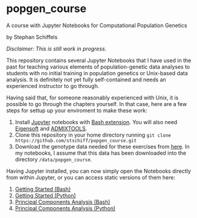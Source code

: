 # popgen_course
A course with Jupyter Notebooks for Computational Population Genetics

by Stephan Schiffels

*Disclaimer: This is still work in progress.*

This repository contains several Jupyter Notebooks that I have used in the past for teaching various elements of population-genetic data analyses to students with no initial training in population genetics or Unix-based data analysis. It is definitely not yet fully self-contained and needs an experienced instructor to go through.

Having said that, for someone reasonably experienced with Unix, it is possible to go through the chapters yourself. In that case, here are a few steps for settup up your enviroment to make these work:

1. Install [Jupyter](https://jupyter.org) notebooks with [Bash extension](https://github.com/takluyver/bash_kernel). You will also need [Eigensoft](https://github.com/DReichLab/EIG) and [ADMIXTOOLS](https://github.com/DReichLab/AdmixTools).
2. Clone this repository in your home directory running `git clone https://github.com/stschiff/popgen_course.git`
3. Download the genotype data needed for these exercises from [here](https://oc.gnz.mpg.de/owncloud/index.php/s/dT9KzFhLfunk3Tb). In my notebooks, I assume that this data has been downloaded into the directory `/data/popgen_course`.

Having Jupyter installed, you can now simply open the Notebooks directly from within Jupyter, or you can access static versions of them here:

1. [Getting Started (Bash)](https://nbviewer.jupyter.org/github/stschiff/popgen_course/blob/master/01_bashnb_getting_started.ipynb)
2. [Getting Started (Python)](https://nbviewer.jupyter.org/github/stschiff/popgen_course/blob/master/02_pynb_getting_started.ipynb)
3. [Principal Components Analysis (Bash)](https://nbviewer.jupyter.org/github/stschiff/popgen_course/blob/master/03_bashnb_smartpca.ipynb)
4. [Principal Components Analysis (Python)](https://nbviewer.jupyter.org/github/stschiff/popgen_course/blob/master/04_pynb_plotting_pca.ipynb)



